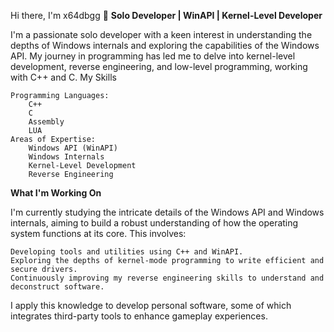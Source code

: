 Hi there, I'm x64dbgg 👋
**Solo Developer | WinAPI | Kernel-Level Developer**

I'm a passionate solo developer with a keen interest in understanding the depths of Windows internals and exploring the capabilities of the Windows API. My journey in programming has led me to delve into kernel-level development, reverse engineering, and low-level programming, working with C++ and C.
My Skills

    Programming Languages:
        C++
        C
        Assembly
        LUA
    Areas of Expertise:
        Windows API (WinAPI)
        Windows Internals
        Kernel-Level Development
        Reverse Engineering

**What I'm Working On**

I'm currently studying the intricate details of the Windows API and Windows internals, aiming to build a robust understanding of how the operating system functions at its core. This involves:

    Developing tools and utilities using C++ and WinAPI.
    Exploring the depths of kernel-mode programming to write efficient and secure drivers.
    Continuously improving my reverse engineering skills to understand and deconstruct software.

I apply this knowledge to develop personal software, some of which integrates third-party tools to enhance gameplay experiences.
